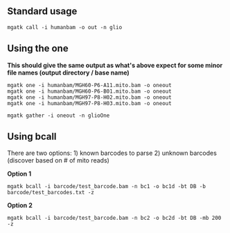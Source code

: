 
## Standard usage
```
mgatk call -i humanbam -o out -n glio
```

## Using the one
**This should give the same output as what's above
expect for some minor file names (output directory / base name)**

```
mgatk one -i humanbam/MGH60-P6-A11.mito.bam -o oneout
mgatk one -i humanbam/MGH60-P6-B01.mito.bam -o oneout
mgatk one -i humanbam/MGH97-P8-H02.mito.bam -o oneout
mgatk one -i humanbam/MGH97-P8-H03.mito.bam -o oneout

mgatk gather -i oneout -n glioOne
```

## Using bcall

There are two options: 1) known barcodes to parse 2) unknown barcodes (discover based on # of mito reads)

**Option 1**
```
mgatk bcall -i barcode/test_barcode.bam -n bc1 -o bc1d -bt DB -b barcode/test_barcodes.txt -z
```

**Option 2**
```
mgatk bcall -i barcode/test_barcode.bam -n bc2 -o bc2d -bt DB -mb 200 -z
```


